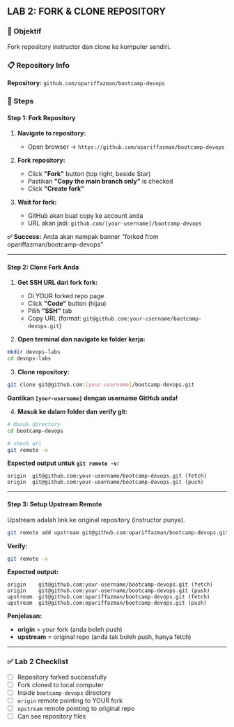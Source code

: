 ## LAB 2: FORK & CLONE REPOSITORY

### 🎯 Objektif

Fork repository instructor dan clone ke komputer sendiri.

### 📋 Repository Info

**Repository:** `github.com/opariffazman/bootcamp-devops`

### 📝 Steps

#### Step 1: Fork Repository

1. **Navigate to repository:**
   - Open browser → `https://github.com/opariffazman/bootcamp-devops`

2. **Fork repository:**
   - Click **"Fork"** button (top right, beside Star)
   - Pastikan **"Copy the main branch only"** is checked
   - Click **"Create fork"**

3. **Wait for fork:**
   - GitHub akan buat copy ke account anda
   - URL akan jadi: `github.com/[your-username]/bootcamp-devops`

**✅ Success:** Anda akan nampak banner "forked from opariffazman/bootcamp-devops"

---

#### Step 2: Clone Fork Anda

1. **Get SSH URL dari fork fork:**
   - Di YOUR forked repo page
   - Click **"Code"** button (hijau)
   - Pilih **"SSH"** tab
   - Copy URL (format: `git@github.com:your-username/bootcamp-devops.git`)

2. **Open terminal dan navigate ke folder kerja:**

```bash
mkdir devops-labs
cd devops-labs
```

3. **Clone repository:**

```bash
git clone git@github.com:[your-username]/bootcamp-devops.git
```

**Gantikan `[your-username]` dengan username GitHub anda!**

4. **Masuk ke dalam folder dan verify git:**

```bash
# Masuk directory
cd bootcamp-devops

# check url
git remote -v
```

**Expected output untuk `git remote -v`:**

```
origin  git@github.com:your-username/bootcamp-devops.git (fetch)
origin  git@github.com:your-username/bootcamp-devops.git (push)
```

---

#### Step 3: Setup Upstream Remote

Upstream adalah link ke original repository (instructor punya).

```bash
git remote add upstream git@github.com:opariffazman/bootcamp-devops.git
```

**Verify:**

```bash
git remote -v
```

**Expected output:**

```
origin    git@github.com:your-username/bootcamp-devops.git (fetch)
origin    git@github.com:your-username/bootcamp-devops.git (push)
upstream  git@github.com:opariffazman/bootcamp-devops.git (fetch)
upstream  git@github.com:opariffazman/bootcamp-devops.git (push)
```

**Penjelasan:**

- **origin** = your fork (anda boleh push)
- **upstream** = original repo (anda tak boleh push, hanya fetch)

---

### ✅ Lab 2 Checklist

- [ ] Repository forked successfully
- [ ] Fork cloned to local computer
- [ ] Inside `bootcamp-devops` directory
- [ ] `origin` remote pointing to YOUR fork
- [ ] `upstream` remote pointing to original repo
- [ ] Can see repository files
